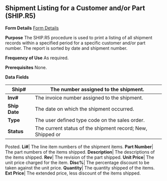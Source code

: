 ## Shipment Listing for a Customer and/or Part (SHIP.R5)
<PageHeader />

**Form Details**
[Form Details](../SHIP-R5-1/README.md)

**Purpose**
The SHIP.R5 procedure is used to print a listing of all shipment records
within a specified period for a specific customer and/or part number. The
report is sorted by date and shipment number.

**Frequency of Use**
As required.

**Prerequisites**
None.

**Data Fields**

| **Ship#**     | The number assigned to the shipment.                       |
| ------------- | ---------------------------------------------------------- |
| **Inv#**      | The invoice number assigned to the shipment.               |
| **Ship Date** | The date on which the shipment occurred.                   |
| **Type**      | The user defined type code on the sales order.             |
| **Status**    | The current status of the shipment record; New, Shipped or |
Posted.
**Li#**|  The line item numbers of the shipment items.
**Part Number**|  The part numbers of the items shipped.
**Description**|  The descriptions of the items shipped.
**Rev**|  The revision of the part shipped.
**Unit Price**|  The unit price charged for the item.
**Disc%**|  The percentage discount to be taken against the unit price.
**Quantity**|  The quantity shipped of the items.
**Ext Price**|  The extended price, less discount of the items shipped.

<badge text= "Version 8.10.57 " vertical="middle" />

<PageFooter />
